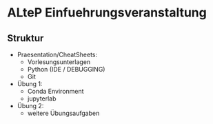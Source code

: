 # ALteP Einfuehrungsveranstaltung

## Struktur
- Praesentation/CheatSheets:
  - Vorlesungsunterlagen
  - Python (IDE / DEBUGGING)
  - Git
- Übung 1:
  - Conda Environment
  - jupyterlab
- Übung 2:
  - weitere Übungsaufgaben
